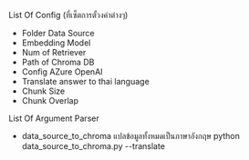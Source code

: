 
List Of Config (ที่เซ็ตการตั้วงค่าต่างๆ)
- Folder Data Source
- Embedding Model
- Num of Retriever
- Path of Chroma DB
- Config AZure OpenAI
- Translate answer to thai language
- Chunk Size
- Chunk Overlap

List Of Argument Parser
- data_source_to_chroma
แปลข้อมูลทั้งหมดเป็นภาษาอังกฤษ python data_source_to_chroma.py --translate

